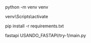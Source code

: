 python -m venv venv  

venv\Scripts\activate 

pip install -r requirements.txt

fastapi USANDO_FASTAPI/try-1/main.py 
